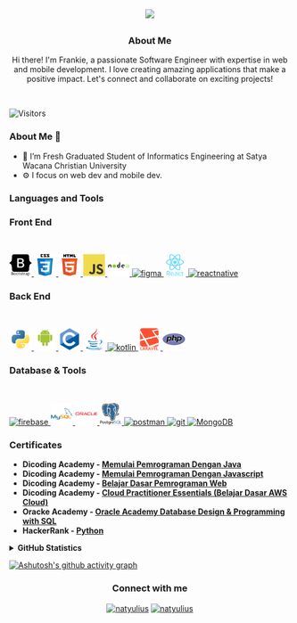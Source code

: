 <h1 align="center">
  <img src="https://readme-typing-svg.herokuapp.com?color=00FF00&size=30&center=true&vCenter=true&lines=Welcome+to+My+Profile!;I'm+Frankie,+a+Software+Engineer;">
</h1>

<h3 align="center">About Me</h3>

<p align="center">
  Hi there! I'm Frankie, a passionate Software Engineer with expertise in web and mobile development. I love creating amazing applications that make a positive impact. Let's connect and collaborate on exciting projects!
</p>
<br>

![Visitors](https://api.visitorbadge.io/api/visitors?path=https%3A%2F%2Fgithub.com%2FFrankie09&label=Visitor&labelColor=%23d9e3f0&countColor=%23555555)

### About Me 🚀

- 🏫 I’m Fresh Graduated Student of Informatics Engineering at Satya Wacana Christian University </br>
- ⚙️ I focus on web dev and mobile dev. </br>

<h3>Languages and Tools</h3>
<h3>Front End</h3>
<br>
<p align="left">
 <a href="https://getbootstrap.com" target="_blank" rel="noreferrer"> <img src="https://raw.githubusercontent.com/devicons/devicon/master/icons/bootstrap/bootstrap-plain-wordmark.svg" alt="bootstrap" width="40" height="40"/> </a>
 <a href="https://www.w3schools.com/css/" target="_blank" rel="noreferrer"> <img src="https://raw.githubusercontent.com/devicons/devicon/master/icons/css3/css3-original-wordmark.svg" alt="css3" width="40" height="40"/> </a>
 <a href="https://www.w3.org/html/" target="_blank" rel="noreferrer"> <img src="https://raw.githubusercontent.com/devicons/devicon/master/icons/html5/html5-original-wordmark.svg" alt="html5" width="40" height="40"/> </a>
  <a href="https://developer.mozilla.org/en-US/docs/Web/JavaScript" target="_blank" rel="noreferrer"> <img src="https://raw.githubusercontent.com/devicons/devicon/master/icons/javascript/javascript-original.svg" alt="javascript" width="40" height="40"/> </a>
   <a href="https://nodejs.org" target="_blank" rel="noreferrer"> <img src="https://raw.githubusercontent.com/devicons/devicon/master/icons/nodejs/nodejs-original-wordmark.svg" alt="nodejs" width="40" height="40"/> </a>
 <a href="https://www.figma.com/" target="_blank" rel="noreferrer"> <img src="https://www.vectorlogo.zone/logos/figma/figma-icon.svg" alt="figma" width="40" height="40"/> </a>
 <a href="https://reactjs.org/" target="_blank" rel="noreferrer"> <img src="https://raw.githubusercontent.com/devicons/devicon/master/icons/react/react-original-wordmark.svg" alt="react" width="40" height="40"/> </a>
 <a href="https://reactnative.dev/" target="_blank" rel="noreferrer"> <img src="https://reactnative.dev/img/header_logo.svg" alt="reactnative" width="40" height="40"/> </a>
 </p>
<h3>Back End</h3>
<br>
<p align="left">
<a href="https://www.python.org" target="_blank" rel="noreferrer"> <img src="https://raw.githubusercontent.com/devicons/devicon/master/icons/python/python-original.svg" alt="python" width="40" height="40"/> </a>
<a href="https://developer.android.com" target="_blank" rel="noreferrer"> <img src="https://raw.githubusercontent.com/devicons/devicon/master/icons/android/android-original-wordmark.svg" alt="android" width="40" height="40"/> </a>
<a href="https://www.cprogramming.com/" target="_blank" rel="noreferrer"> <img src="https://raw.githubusercontent.com/devicons/devicon/master/icons/c/c-original.svg" alt="c" width="40" height="40"/> </a>
<a href="https://www.java.com" target="_blank" rel="noreferrer"> <img src="https://raw.githubusercontent.com/devicons/devicon/master/icons/java/java-original.svg" alt="java" width="40" height="40"/> </a>
<a href="https://kotlinlang.org" target="_blank" rel="noreferrer"> <img src="https://www.vectorlogo.zone/logos/kotlinlang/kotlinlang-icon.svg" alt="kotlin" width="40" height="40"/> </a>
<a href="https://laravel.com/" target="_blank" rel="noreferrer"> <img src="https://raw.githubusercontent.com/devicons/devicon/master/icons/laravel/laravel-plain-wordmark.svg" alt="laravel" width="40" height="40"/> </a>
<a href="https://www.php.net" target="_blank" rel="noreferrer"> <img src="https://raw.githubusercontent.com/devicons/devicon/master/icons/php/php-original.svg" alt="php" width="40" height="40"/> </a>

</p>
<h3>Database & Tools</h3>
<br>
<p align="left"> 
<a href="https://firebase.google.com/" target="_blank" rel="noreferrer"> <img src="https://www.vectorlogo.zone/logos/firebase/firebase-icon.svg" alt="firebase" width="40" height="40"/> </a>
<a href="https://www.mysql.com/" target="_blank" rel="noreferrer"> <img src="https://raw.githubusercontent.com/devicons/devicon/master/icons/mysql/mysql-original-wordmark.svg" alt="mysql" width="40" height="40"/> </a>
<a href="https://www.oracle.com/" target="_blank" rel="noreferrer"> <img src="https://raw.githubusercontent.com/devicons/devicon/master/icons/oracle/oracle-original.svg" alt="oracle" width="40" height="40"/> </a>
<a href="https://www.postgresql.org" target="_blank" rel="noreferrer"> <img src="https://raw.githubusercontent.com/devicons/devicon/master/icons/postgresql/postgresql-original-wordmark.svg" alt="postgresql" width="40" height="40"/> </a>
<a href="https://postman.com" target="_blank" rel="noreferrer"> <img src="https://www.vectorlogo.zone/logos/getpostman/getpostman-icon.svg" alt="postman" width="40" height="40"/> </a>
<a href="https://git-scm.com/" target="_blank" rel="noreferrer"> <img src="https://www.vectorlogo.zone/logos/git-scm/git-scm-icon.svg" alt="git" width="40" height="40"/> </a>
<a href="https://www.mongodb.com" target="_blank" rel="noreferrer"> <img src="https://www.vectorlogo.zone/logos/mongodb/mongodb-icon.svg" alt="MongoDB" width="40" height="40"/> </a>

</p>

### Certificates

- **Dicoding Academy - [Memulai Pemrograman Dengan Java](https://www.dicoding.com/certificates/ERZRGL8N2PYV)**
- **Dicoding Academy - [Memulai Pemrograman Dengan Javascript](https://www.dicoding.com/certificates/0LZ01VKDKP65)**
- **Dicoding Academy - [Belajar Dasar Pemrograman Web](https://www.dicoding.com/certificates/6RPNDMYM9Z2M)**
- **Dicoding Academy - [Cloud Practitioner Essentials (Belajar Dasar AWS Cloud)](https://www.dicoding.com/certificates/4EXG9E4WQZRL)**
- **Oracke Academy - [Oracle Academy Database Design & Programming with SQL](https://drive.google.com/file/d/1nEydVQaZJZWByU-rBgHfTSdF440xHtcy/view?usp=sharing)**
- **HackerRank - [Python](https://www.hackerrank.com/certificates/a9b15196089a)**

</div>

<details>
  <summary><b>GitHub Statistics</b></summary>
  <br/>
    <p align="center">
        <img height="137px" src="https://github-readme-streak-stats.herokuapp.com/?user=frankie09&hide_border=true&theme=nightowl" />
    </p>
    <p align="center">
      <img height="137px" src="https://github-readme-stats.vercel.app/api/top-langs/?username=frankie09&hide=html&hide_title=true&hide_border=true&layout=compact&langs_count=8&theme=nightowl" />
    </p>
</details>

[![Ashutosh's github activity graph](https://github-readme-activity-graph.vercel.app/graph?username=frankie09&bg_color=292929&color=ffffff&line=ffffff&point=ffff46&area=true&hide_border=true)](https://github.com/ashutosh00710/github-readme-activity-graph)

<h3 align="center">Connect with me</h3>
<p align="center">
<a href="https://www.linkedin.com/in/frankie-204361250" target="blank"><img align="center" src="https://raw.githubusercontent.com/rahuldkjain/github-profile-readme-generator/master/src/images/icons/Social/linked-in-alt.svg" alt="natyulius" height="30" width="40" /></a>
<a href="https://instagram.com/frank_iie" target="blank"><img align="center" src="https://raw.githubusercontent.com/rahuldkjain/github-profile-readme-generator/master/src/images/icons/Social/instagram.svg" alt="natyulius" height="30" width="40" /></a>
</p>
